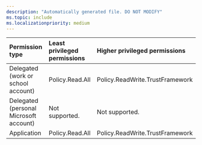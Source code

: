 ```yaml
---
description: "Automatically generated file. DO NOT MODIFY"
ms.topic: include
ms.localizationpriority: medium
---
```


|Permission type|Least privileged permissions|Higher privileged permissions|
|:---|:---|:---|
|Delegated (work or school account)|Policy.Read.All|Policy.ReadWrite.TrustFramework|
|Delegated (personal Microsoft account)|Not supported.|Not supported.|
|Application|Policy.Read.All|Policy.ReadWrite.TrustFramework|

